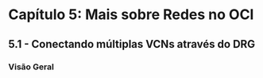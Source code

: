 # Capítulo 5: Mais sobre Redes no OCI

## 5.1 - Conectando múltiplas VCNs através do DRG

### __Visão Geral__